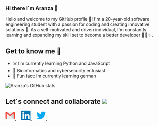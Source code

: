### Hi there I´m Aranza 👋

Hello and welcome to my GitHub profile 🦎! I'm a 20-year-old software engineering student with a passion for coding and creating innovative solutions 🐙. As a self-motivated and driven individual, I'm constantly learning and expanding my skill set to become a better developer 🤖 🚀 ✨.

## Get to know me 🐔

- ☠️ I’m currently learning Python and JavaScript
- 🧬 Bioinformatics and cybersecurity entusiast
- 🦀 Fun fact: Im currently learning german

![Aranza's GitHub stats](https://github-readme-stats.vercel.app/api?username=Aranza-Ricalde&show_icons=true&theme=radical)

## Let´s connect and collaborate <img src="https://media.giphy.com/media/WUlplcMpOCEmTGBtBW/giphy.gif" width="30px">

<a href="mailto:RicaldeAranza@gmail.com">
    <img src="https://github.com/chandan-reddy-k/chandan-reddy-k/blob/master/assets/gmail.svg" width="30px" title="Gmail | Aranza Ricalde">
</a> &nbsp; &nbsp;   
<a href="https://www.linkedin.com/in/aranza-ricalde-683ba0270/">
    <img src="https://github.com/chandan-reddy-k/chandan-reddy-k/blob/master/assets/linkedin.svg" width="30px" title="LinkedIn | Aranza Ricalde">
</a> &nbsp; &nbsp;
<a href="https://twitter.com/Girlsare4realP1">
    <img src="https://github.com/chandan-reddy-k/chandan-reddy-k/blob/master/assets/twitter.svg" width="30px" title="Twitter | Aranza Ricalde">     
</a> &nbsp; &nbsp;<br>




